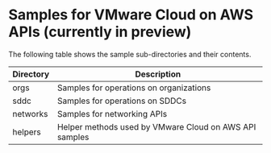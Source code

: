 # Samples for VMware Cloud on AWS APIs (currently in preview)

The following table shows the sample sub-directories and their contents.

Directory       | Description
----------------| -------------
orgs            | Samples for operations on organizations
sddc            | Samples for operations on SDDCs
networks        | Samples for networking APIs
helpers         | Helper methods used by VMware Cloud on AWS API samples

